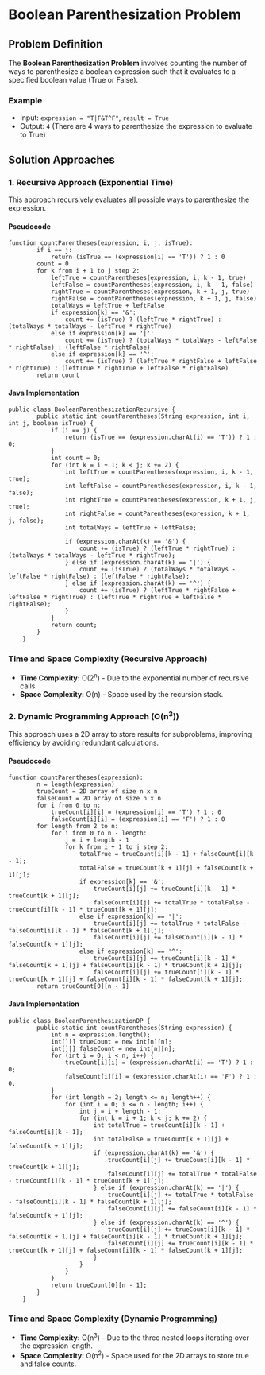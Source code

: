 Boolean Parenthesization Problem
================================

Problem Definition
------------------

The **Boolean Parenthesization Problem** involves counting the number of ways to parenthesize a boolean expression such that it evaluates to a specified boolean value (True or False).

### Example

*   Input: `expression = "T|F&T^F"`, `result = True`
*   Output: `4` (There are 4 ways to parenthesize the expression to evaluate to True)

Solution Approaches
-------------------

### 1\. Recursive Approach (Exponential Time)

This approach recursively evaluates all possible ways to parenthesize the expression.

#### Pseudocode

    function countParentheses(expression, i, j, isTrue):
            if i == j:
                return (isTrue == (expression[i] == 'T')) ? 1 : 0
            count = 0
            for k from i + 1 to j step 2:
                leftTrue = countParentheses(expression, i, k - 1, true)
                leftFalse = countParentheses(expression, i, k - 1, false)
                rightTrue = countParentheses(expression, k + 1, j, true)
                rightFalse = countParentheses(expression, k + 1, j, false)
                totalWays = leftTrue + leftFalse
                if expression[k] == '&':
                    count += (isTrue) ? (leftTrue * rightTrue) : (totalWays * totalWays - leftTrue * rightTrue)
                else if expression[k] == '|':
                    count += (isTrue) ? (totalWays * totalWays - leftFalse * rightFalse) : (leftFalse * rightFalse)
                else if expression[k] == '^':
                    count += (isTrue) ? (leftTrue * rightFalse + leftFalse * rightTrue) : (leftTrue * rightTrue + leftFalse * rightFalse)
            return count
        

#### Java Implementation

    public class BooleanParenthesizationRecursive {
            public static int countParentheses(String expression, int i, int j, boolean isTrue) {
                if (i == j) {
                    return (isTrue == (expression.charAt(i) == 'T')) ? 1 : 0;
                }
                int count = 0;
                for (int k = i + 1; k < j; k += 2) {
                    int leftTrue = countParentheses(expression, i, k - 1, true);
                    int leftFalse = countParentheses(expression, i, k - 1, false);
                    int rightTrue = countParentheses(expression, k + 1, j, true);
                    int rightFalse = countParentheses(expression, k + 1, j, false);
                    int totalWays = leftTrue + leftFalse;
    
                    if (expression.charAt(k) == '&') {
                        count += (isTrue) ? (leftTrue * rightTrue) : (totalWays * totalWays - leftTrue * rightTrue);
                    } else if (expression.charAt(k) == '|') {
                        count += (isTrue) ? (totalWays * totalWays - leftFalse * rightFalse) : (leftFalse * rightFalse);
                    } else if (expression.charAt(k) == '^') {
                        count += (isTrue) ? (leftTrue * rightFalse + leftFalse * rightTrue) : (leftTrue * rightTrue + leftFalse * rightFalse);
                    }
                }
                return count;
            }
        }
        

### Time and Space Complexity (Recursive Approach)

*   **Time Complexity:** O(2<sup>n</sup>) - Due to the exponential number of recursive calls.
*   **Space Complexity:** O(n) - Space used by the recursion stack.

### 2\. Dynamic Programming Approach (O(n<sup>3</sup>))

This approach uses a 2D array to store results for subproblems, improving efficiency by avoiding redundant calculations.

#### Pseudocode

    function countParentheses(expression):
            n = length(expression)
            trueCount = 2D array of size n x n
            falseCount = 2D array of size n x n
            for i from 0 to n:
                trueCount[i][i] = (expression[i] == 'T') ? 1 : 0
                falseCount[i][i] = (expression[i] == 'F') ? 1 : 0
            for length from 2 to n:
                for i from 0 to n - length:
                    j = i + length - 1
                    for k from i + 1 to j step 2:
                        totalTrue = trueCount[i][k - 1] + falseCount[i][k - 1];
                        totalFalse = trueCount[k + 1][j] + falseCount[k + 1][j];
                        if expression[k] == '&':
                            trueCount[i][j] += trueCount[i][k - 1] * trueCount[k + 1][j];
                            falseCount[i][j] += totalTrue * totalFalse - trueCount[i][k - 1] * trueCount[k + 1][j];
                        else if expression[k] == '|':
                            trueCount[i][j] += totalTrue * totalFalse - falseCount[i][k - 1] * falseCount[k + 1][j];
                            falseCount[i][j] += falseCount[i][k - 1] * falseCount[k + 1][j];
                        else if expression[k] == '^':
                            trueCount[i][j] += trueCount[i][k - 1] * falseCount[k + 1][j] + falseCount[i][k - 1] * trueCount[k + 1][j];
                            falseCount[i][j] += trueCount[i][k - 1] * trueCount[k + 1][j] + falseCount[i][k - 1] * falseCount[k + 1][j];
            return trueCount[0][n - 1]
        

#### Java Implementation

    public class BooleanParenthesizationDP {
            public static int countParentheses(String expression) {
                int n = expression.length();
                int[][] trueCount = new int[n][n];
                int[][] falseCount = new int[n][n];
                for (int i = 0; i < n; i++) {
                    trueCount[i][i] = (expression.charAt(i) == 'T') ? 1 : 0;
                    falseCount[i][i] = (expression.charAt(i) == 'F') ? 1 : 0;
                }
                for (int length = 2; length <= n; length++) {
                    for (int i = 0; i <= n - length; i++) {
                        int j = i + length - 1;
                        for (int k = i + 1; k < j; k += 2) {
                            int totalTrue = trueCount[i][k - 1] + falseCount[i][k - 1];
                            int totalFalse = trueCount[k + 1][j] + falseCount[k + 1][j];
                            if (expression.charAt(k) == '&') {
                                trueCount[i][j] += trueCount[i][k - 1] * trueCount[k + 1][j];
                                falseCount[i][j] += totalTrue * totalFalse - trueCount[i][k - 1] * trueCount[k + 1][j];
                            } else if (expression.charAt(k) == '|') {
                                trueCount[i][j] += totalTrue * totalFalse - falseCount[i][k - 1] * falseCount[k + 1][j];
                                falseCount[i][j] += falseCount[i][k - 1] * falseCount[k + 1][j];
                            } else if (expression.charAt(k) == '^') {
                                trueCount[i][j] += trueCount[i][k - 1] * falseCount[k + 1][j] + falseCount[i][k - 1] * trueCount[k + 1][j];
                                falseCount[i][j] += trueCount[i][k - 1] * trueCount[k + 1][j] + falseCount[i][k - 1] * falseCount[k + 1][j];
                            }
                        }
                    }
                }
                return trueCount[0][n - 1];
            }
        }
        

### Time and Space Complexity (Dynamic Programming)

*   **Time Complexity:** O(n<sup>3</sup>) - Due to the three nested loops iterating over the expression length.
*   **Space Complexity:** O(n<sup>2</sup>) - Space used for the 2D arrays to store true and false counts.